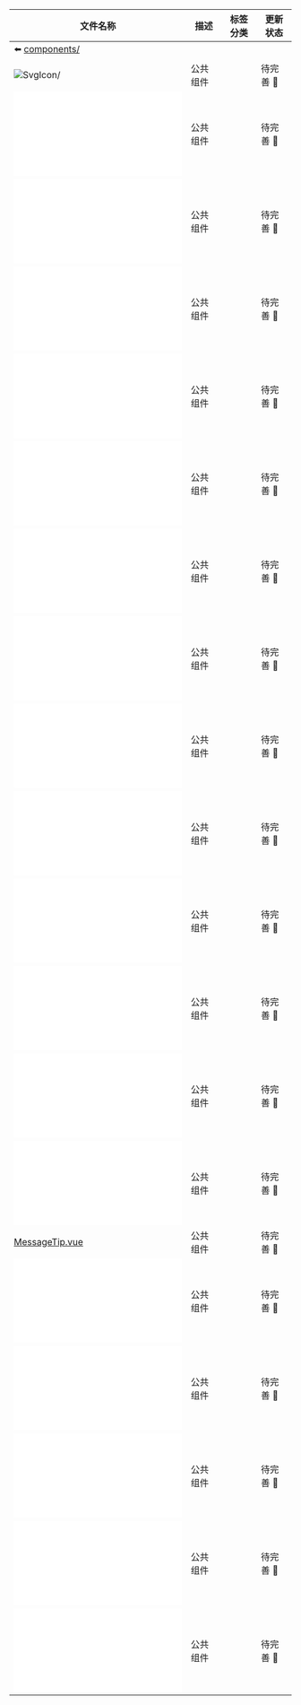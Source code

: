 | 文件名称                                                             | 描述     | 标签分类 | 更新状态       |
| -------------------------------------------------------------------- | -------- | -------- | -------------- |
| :arrow_left: [components/](/router/src/components/)                  |          |          |                |
| ![SvgIcon/](/router/src/components/kits/)                            | 公共组件 |          | 待完善 :punch: |
| ![CircleIcon.vue](/router/src/components/kits/CircleIcon.md)         | 公共组件 |          | 待完善 :punch: |
| ![CodeInput.vue](/router/src/components/kits/CodeInput.md)           | 公共组件 |          | 待完善 :punch: |
| ![ContactCard.vue](/router/src/components/kits/ContactCard.md)       | 公共组件 |          | 待完善 :punch: |
| ![delayIcon.vue](/router/src/components/kits/delayIcon.md)           | 公共组件 |          | 待完善 :punch: |
| ![EmailShow.vue](/router/src/components/kits/EmailShow.md)           | 公共组件 |          | 待完善 :punch: |
| ![FileBox.vue](/router/src/components/kits/FileBox.md)               | 公共组件 |          | 待完善 :punch: |
| ![FileIcon.vue](/router/src/components/kits/FileIcon.md)             | 公共组件 |          | 待完善 :punch: |
| ![FileName.vue](/router/src/components/kits/FileName.md)             | 公共组件 |          | 待完善 :punch: |
| ![FilterInput.vue](/router/src/components/kits/FilterInput.md)       | 公共组件 |          | 待完善 :punch: |
| ![GoBack.vue](/router/src/components/kits/GoBack.md)                 | 公共组件 |          | 待完善 :punch: |
| ![Icon.vue](/router/src/components/kits/Icon.md)                     | 公共组件 |          | 待完善 :punch: |
| ![KitButton.vue](/router/src/components/kits/KitButton.md)           | 公共组件 |          | 待完善 :punch: |
| ![MessageFileBox.vue](/router/src/components/kits/MessageFileBox.md) | 公共组件 |          | 待完善 :punch: |
| [MessageTip.vue](/router/src/components/kits/MessageTip.md)          | 公共组件 |          | 待完善 :punch: |
| ![MMask.vue](/router/src/components/kits/MMask.md)                   | 公共组件 |          | 待完善 :punch: |
| ![PrettyTime.vue](/router/src/components/kits/PrettyTime.md)         | 公共组件 |          | 待完善 :punch: |
| ![SmartScroll.vue](/router/src/components/kits/SmartScroll.md)       | 公共组件 |          | 待完善 :punch: |
| ![TDialog.vue](/router/src/components/kits/TDialog.md)               | 公共组件 |          | 待完善 :punch: |
| ![Topbar.vue](/router/src/components/kits/Topbar.md)                 | 公共组件 |          | 待完善 :punch: |
